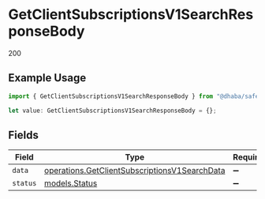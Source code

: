 # GetClientSubscriptionsV1SearchResponseBody

200

## Example Usage

```typescript
import { GetClientSubscriptionsV1SearchResponseBody } from "@dhaba/safepay-ts/models/operations";

let value: GetClientSubscriptionsV1SearchResponseBody = {};
```

## Fields

| Field                                                                                                          | Type                                                                                                           | Required                                                                                                       | Description                                                                                                    |
| -------------------------------------------------------------------------------------------------------------- | -------------------------------------------------------------------------------------------------------------- | -------------------------------------------------------------------------------------------------------------- | -------------------------------------------------------------------------------------------------------------- |
| `data`                                                                                                         | [operations.GetClientSubscriptionsV1SearchData](../../models/operations/getclientsubscriptionsv1searchdata.md) | :heavy_minus_sign:                                                                                             | N/A                                                                                                            |
| `status`                                                                                                       | [models.Status](../../models/status.md)                                                                        | :heavy_minus_sign:                                                                                             | N/A                                                                                                            |
